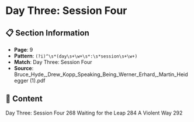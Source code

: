 # Day Three: Session Four

## 📋 Section Information

- **Page**: 9
- **Pattern**: `(?i)^\s*(day\s+\w+\s*:\s*session\s+\w+)`
- **Match**: Day Three: Session Four
- **Source**: Bruce_Hyde,_Drew_Kopp_Speaking_Being_Werner_Erhard,_Martin_Heidegger (1).pdf

## 📄 Content

Day Three: Session Four
268
Waiting for the Leap  284
A Violent Way 292